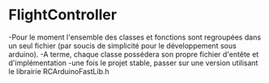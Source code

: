 ﻿# FlightController
-Pour le moment l'ensemble des classes et fonctions sont regroupées dans un seul fichier (par soucis de simplicité pour le développement sous arduino).
-A terme, chaque classe possédera son propre fichier d'entête et d'implémentation
-une fois le projet stable, passer sur une version utilisant le librairie RCArduinoFastLib.h
